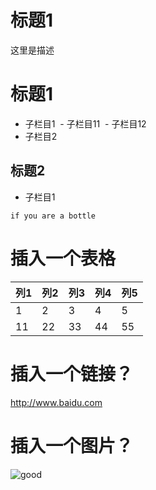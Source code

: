 # 标题1
<p>这里是描述</p>

# 标题1
- 子栏目1
  - 子栏目11
  - 子栏目12
- 子栏目2

## 标题2
* 子栏目1

<pre><code>if you are a bottle</code></pre>

# 插入一个表格
列1|列2|列3|列4|列5 
------------|----------|-------------|--------|---------
1|2|3|4|5
11|22|33|44|55

# 插入一个链接？
<http://www.baidu.com>

# 插入一个图片？
![good](https://ss2.baidu.com/6ONYsjip0QIZ8tyhnq/it/u=1880038679,47749399&fm=173&s=8782CCA4005A37D0D4F498A90300F001&w=400&h=266&img.JPEG)
